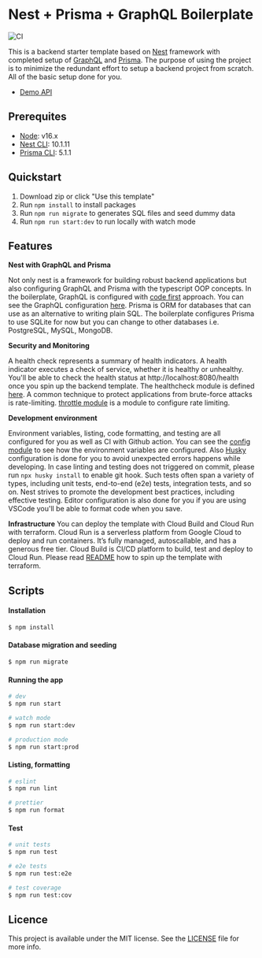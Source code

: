 # Nest + Prisma + GraphQL Boilerplate 

![CI](https://github.com/wataru-maeda/nest-graphql-prisma-boilerplate/actions/workflows/main.yml/badge.svg)

This is a backend starter template based on [Nest](https://github.com/nestjs/nest) framework with completed setup of [GraphQL](https://docs.nestjs.com/graphql/quick-start) and [Prisma](https://docs.nestjs.com/recipes/prisma). The purpose of using the project is to minimize the redundant effort to setup a backend project from scratch. All of the basic setup done for you.

- [Demo API](https://api-dev-cloud-run-23e6d2gxpa-uc.a.run.app/graphql)

## Prerequites

- [Node](https://nodejs.org/it/download/current): v16.x
- [Nest CLI](https://docs.nestjs.com/cli/overview): 10.1.11
- [Prisma CLI](https://www.prisma.io/docs/reference/api-reference/command-reference#npm-1): 5.1.1
  
## Quickstart

1. Download zip or click "Use this template"
2. Run ```npm install``` to install packages
3. Run ```npm run migrate``` to generates SQL files and seed dummy data
4. Run ```npm run start:dev``` to run locally with watch mode


## Features

**Nest with GraphQL and Prisma**

Not only nest is a framework for building robust backend applications but also configuring GraphQL and Prisma with the typescript OOP concepts. In the boilerplate, GraphQL is configured with [code first](https://docs.nestjs.com/graphql/quick-start#code-first) approach. You can see the GraphQL configuration [here](https://github.com/wataru-maeda/nest-graphql-prisma-boilerplate/tree/main/src/gql). Prisma is ORM for databases that can use as an alternative to writing plain SQL. The boilerplate configures Prisma to use SQLite for now but you can change to other databases i.e. PostgreSQL, MySQL, MongoDB.

**Security and Monitoring**

A health check represents a summary of health indicators. A health indicator executes a check of service, whether it is healthy or unhealthy. You'll be able to check the health status at http://localhost:8080/health once you spin up the backend template. The healthcheck module is defined [here](https://github.com/wataru-maeda/nest-graphql-prisma-boilerplate/tree/main/src/health). A common technique to protect applications from brute-force attacks is rate-limiting. [throttle module](https://github.com/wataru-maeda/nest-graphql-prisma-boilerplate/blob/main/src/throttle/throttle.module.ts) is a module to configure rate limiting. 

**Development environment**

Environment variables, listing, code formatting, and testing are all configured for you as well as CI with Github action. You can see the [config module](https://github.com/wataru-maeda/nest-graphql-prisma-boilerplate/tree/main/src/config) to see how the environment variables are configured. Also [Husky](https://typicode.github.io/husky/) configuration is done for you to avoid unexpected errors happens while developing. In case linting and testing does not triggered on commit, please run ```npx husky install``` to enable git hook. Such tests often span a variety of types, including unit tests, end-to-end (e2e) tests, integration tests, and so on. Nest strives to promote the development best practices, including effective testing. Editor configuration is also done for you if you are using VSCode you'll be able to format code when you save. 

**Infrastructure**
You can deploy the template with Cloud Build and Cloud Run with terraform. Cloud Run is a serverless platform from Google Cloud to deploy and run containers. It’s fully managed, autoscallable, and has a generous free tier. Cloud Build is CI/CD platform to build, test and deploy to Cloud Run. Please read [README](https://github.com/wataru-maeda/nest-graphql-prisma-boilerplate/blob/main/terraform/README.md) how to spin up the template with terraform.

## Scripts

#### Installation

```bash
$ npm install
```

#### Database migration and seeding

```bash
$ npm run migrate
```

#### Running the app

```bash
# dev
$ npm run start

# watch mode
$ npm run start:dev

# production mode
$ npm run start:prod
```

#### Listing, formatting

```bash
# eslint
$ npm run lint

# prettier
$ npm run format
```

#### Test

```bash
# unit tests
$ npm run test

# e2e tests
$ npm run test:e2e

# test coverage
$ npm run test:cov
```

## Licence

This project is available under the MIT license. See the [LICENSE](https://github.com/wataru-maeda/nest-graphql-prisma-boilerplate/blob/main/LICENSE) file for more info.
